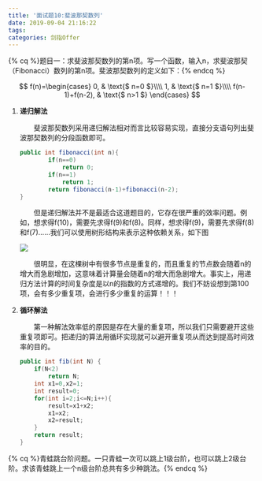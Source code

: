 ```yaml
---
title: '面试题10:斐波那契数列'
date: 2019-09-04 21:16:22
tags:
categories: 剑指Offer
---
```


{% cq %}题目一：求斐波那契数列的第n项。写一个函数，输入n，求斐波那契（Fibonacci）数列的第n项。斐波那契数列的定义如下：{% endcq %}

$$
f(n)=\begin{cases}
0, & \text{$ n=0 $}\\\\
1, & \text{$ n=1 $}\\\\
f(n-1)+f(n-2), & \text{$ n>1 $}
\end{cases}
$$

<!-- more -->

1. __递归解法__

   &emsp;&emsp;斐波那契数列采用递归解法相对而言比较容易实现，直接分支语句列出斐波那契数列的分段函数即可。

   ```java
   public int fibonacci(int n){
           if(n==0)
               return 0;
           if(n==1)
               return 1;
           return fibonacci(n-1)+fibonacci(n-2);
   }
   ```

   &emsp;&emsp;但是递归解法并不是最适合这道题目的，它存在很严重的效率问题。例如，想求得f(10)，需要先求得f(9)和f(8)。同样，想求得f(9)，需要先求得f(8)和f(7)……我们可以使用树形结构来表示这种依赖关系，如下图

   ![](http://cdn1.hikariblog.cn/%E5%9B%BE%E7%89%871.png)

   &emsp;&emsp;很明显，在这棵树中有很多节点是重复的，而且重复的节点数会随着n的增大而急剧增加，这意味着计算量会随着n的增大而急剧增大。事实上，用递归方法计算的时间复杂度是以n的指数的方式递增的。我们不妨设想到第100项，会有多少重复项，会进行多少重复的运算！！！

2. __循环解法__

   &emsp;&emsp;第一种解法效率低的原因是存在大量的重复项，所以我们只需要避开这些重复项即可。把递归的算法用循环实现就可以避开重复项从而达到提高时间效率的目的。

   ```java
   public int fib(int N) {
       if(N<2)
           return N;
       int x1=0,x2=1;
       int result=0;
       for(int i=2;i<=N;i++){
           result=x1+x2;
           x1=x2;
           x2=result;
       }
       return result;
   }
   ```

{% cq %}青蛙跳台阶问题。一只青蛙一次可以跳上1级台阶，也可以跳上2级台阶。求该青蛙跳上一个n级台阶总共有多少种跳法。{% endcq %}